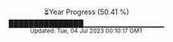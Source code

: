<p align="center">
⏳Year Progress (50.41 %) <br>
███████████████▁▁▁▁▁▁▁▁▁▁▁▁▁▁▁ <br>
<sub>Updated: Tue, 04 Jul 2023 00:10:17 GMT</sub>
</p>

